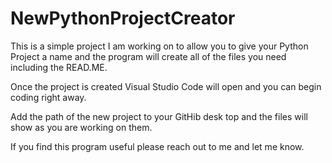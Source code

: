 # NewPythonProjectCreator


This is a simple project I am working on to allow you to give your Python Project a name and the program will create all of the files you need including the READ.ME.

Once the project is created Visual Studio Code will open and you can begin coding right away.

Add the path of the new project to your GitHib desk top and the files will show as you are working on them. 

If you find this program useful please reach out to me and let me know.


